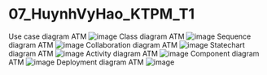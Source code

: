 # 07_HuynhVyHao_KTPM_T1
Use case diagram ATM
![image](https://github.com/HuynhVyHao/07_HuynhVyHao_KTPM_T1/assets/97943392/80e3eba0-3054-429b-af23-9a3bfb5d33a3)
Class diagram ATM
![image](https://github.com/HuynhVyHao/07_HuynhVyHao_KTPM_T1/assets/97943392/031e7a82-9527-4859-b7dd-c632bdcdc120)
Sequence diagram ATM
![image](https://github.com/HuynhVyHao/07_HuynhVyHao_KTPM_T1/assets/97943392/7638a9b6-fa93-4ed9-a310-1349c247b33b)
Collaboration diagram ATM 
![image](https://github.com/HuynhVyHao/07_HuynhVyHao_KTPM_T1/assets/97943392/c29295d9-e3fd-424d-a759-ff6b42f40ca2)
Statechart diagram ATM
![image](https://github.com/HuynhVyHao/07_HuynhVyHao_KTPM_T1/assets/97943392/a3a64837-d74d-4839-b203-1722e4385679)
Activity diagram ATM
![image](https://github.com/HuynhVyHao/07_HuynhVyHao_KTPM_T1/assets/97943392/17502fef-57e2-464f-bd67-a736b4a926de)
Component diagram ATM
![image](https://github.com/HuynhVyHao/07_HuynhVyHao_KTPM_T1/assets/97943392/ae81ff46-9edf-48c8-88ca-1f8fddaa527c)
Deployment diagram ATM
![image](https://github.com/HuynhVyHao/07_HuynhVyHao_KTPM_T1/assets/97943392/b7478ef5-d76e-4cd0-881e-ad6003478581)


